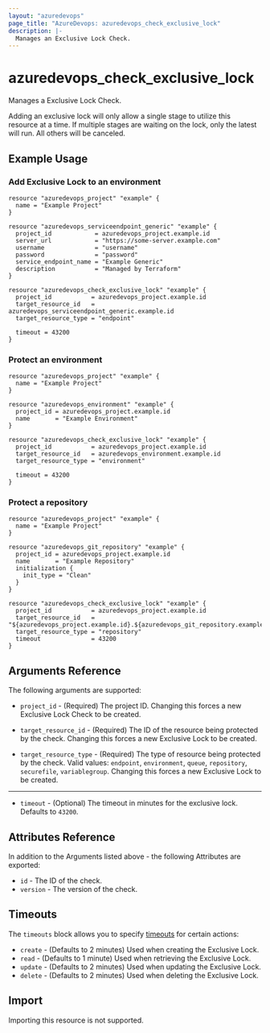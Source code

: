 ```yaml
---
layout: "azuredevops"
page_title: "AzureDevops: azuredevops_check_exclusive_lock"
description: |-
  Manages an Exclusive Lock Check.
---
```


# azuredevops_check_exclusive_lock

Manages a Exclusive Lock Check.

Adding an exclusive lock will only allow a single stage to utilize this resource at a time. If multiple stages are waiting on the lock, only the latest will run. All others will be canceled.

## Example Usage

### Add Exclusive Lock to an environment

```hcl
resource "azuredevops_project" "example" {
  name = "Example Project"
}

resource "azuredevops_serviceendpoint_generic" "example" {
  project_id            = azuredevops_project.example.id
  server_url            = "https://some-server.example.com"
  username              = "username"
  password              = "password"
  service_endpoint_name = "Example Generic"
  description           = "Managed by Terraform"
}

resource "azuredevops_check_exclusive_lock" "example" {
  project_id           = azuredevops_project.example.id
  target_resource_id   = azuredevops_serviceendpoint_generic.example.id
  target_resource_type = "endpoint"

  timeout = 43200
}
```

### Protect an environment

```hcl
resource "azuredevops_project" "example" {
  name = "Example Project"
}

resource "azuredevops_environment" "example" {
  project_id = azuredevops_project.example.id
  name       = "Example Environment"
}

resource "azuredevops_check_exclusive_lock" "example" {
  project_id           = azuredevops_project.example.id
  target_resource_id   = azuredevops_environment.example.id
  target_resource_type = "environment"

  timeout = 43200
}
```

### Protect a repository

```hcl
resource "azuredevops_project" "example" {
  name = "Example Project"
}

resource "azuredevops_git_repository" "example" {
  project_id = azuredevops_project.example.id
  name       = "Example Repository"
  initialization {
    init_type = "Clean"
  }
}

resource "azuredevops_check_exclusive_lock" "example" {
  project_id           = azuredevops_project.example.id
  target_resource_id   = "${azuredevops_project.example.id}.${azuredevops_git_repository.example.id}"
  target_resource_type = "repository"
  timeout              = 43200
}
```

## Arguments Reference

The following arguments are supported:

* `project_id` - (Required) The project ID. Changing this forces a new Exclusive Lock Check to be created.

* `target_resource_id` - (Required) The ID of the resource being protected by the check. Changing this forces a new Exclusive Lock to be created.

* `target_resource_type` - (Required) The type of resource being protected by the check. Valid values: `endpoint`, `environment`, `queue`, `repository`, `securefile`, `variablegroup`. Changing this forces a new Exclusive Lock to be created.

---

* `timeout` - (Optional) The timeout in minutes for the exclusive lock. Defaults to `43200`.

## Attributes Reference

In addition to the Arguments listed above - the following Attributes are exported:

* `id` - The ID of the check.
* `version` - The version of the check.

## Timeouts

The `timeouts` block allows you to specify [timeouts](https://www.terraform.io/docs/configuration/resources.html#timeouts) for certain actions:

* `create` - (Defaults to 2 minutes) Used when creating the Exclusive Lock.
* `read` - (Defaults to 1 minute) Used when retrieving the Exclusive Lock.
* `update` - (Defaults to 2 minutes) Used when updating the Exclusive Lock.
* `delete` - (Defaults to 2 minutes) Used when deleting the Exclusive Lock.

## Import

Importing this resource is not supported.
